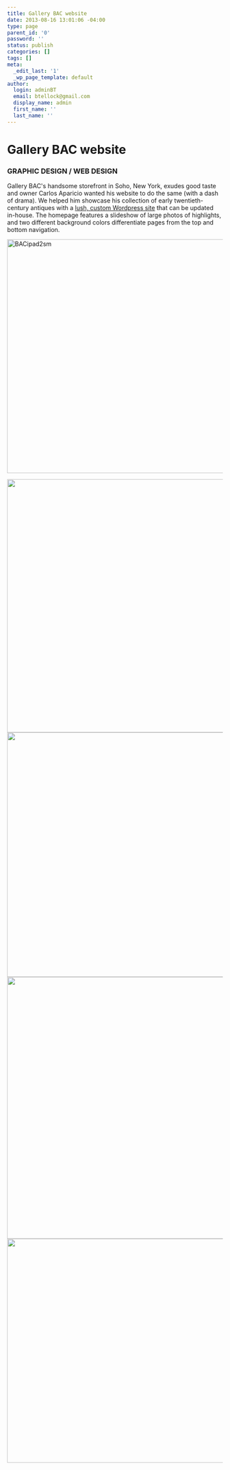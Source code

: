 ```yaml
---
title: Gallery BAC website
date: 2013-08-16 13:01:06 -04:00
type: page
parent_id: '0'
password: ''
status: publish
categories: []
tags: []
meta:
  _edit_last: '1'
  _wp_page_template: default
author:
  login: adminBT
  email: btellock@gmail.com
  display_name: admin
  first_name: ''
  last_name: ''
---
```


<h1>Gallery BAC website</h1>
<h3>GRAPHIC DESIGN / WEB DESIGN</h3>
<p>Gallery BAC's handsome storefront in Soho, New York, exudes good taste and owner Carlos Aparicio wanted his website to do the same (with a dash of drama). We helped him showcase his collection of early twentieth-century antiques with a <a href="http://www.gallerybac.com">lush, custom Wordpress site</a> that can be updated in-house. The homepage features a slideshow of large photos of highlights, and two different background colors differentiate pages from the top and bottom navigation.</p>
<p><img class="alignleft size-full wp-image-1199" alt="BACipad2sm" src="{{ site.baseurl }}/assets/BACipad2sm.jpg" width="720" height="545" /></p>
<p><img class="alignleft size-large wp-image-1175" alt="" src="{{ site.baseurl }}/assets/BAChomepage4-740x590.jpg" width="740" height="590" /><img class="alignleft size-large wp-image-1165" alt="" src="{{ site.baseurl }}/assets/BACrecents-740x570.jpg" width="740" height="570" /><img class="alignleft size-large wp-image-1176" alt="" src="{{ site.baseurl }}/assets/BACart-740x610.jpg" width="740" height="610" /><img class="alignleft size-large wp-image-1174" alt="" src="{{ site.baseurl }}/assets/BACsconce-740x522.jpg" width="740" height="522" /></p>
<p>&nbsp;</p>
<p>&nbsp;</p>
<p>&nbsp;</p>
